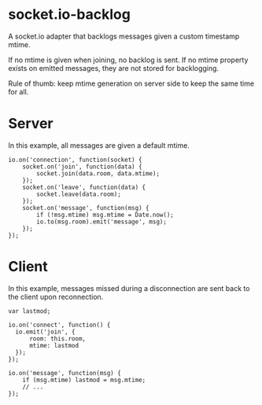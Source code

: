 socket.io-backlog
=================

A socket.io adapter that backlogs messages given a custom timestamp mtime.

If no mtime is given when joining, no backlog is sent.
If no mtime property exists on emitted messages, they are not stored for backlogging.

Rule of thumb: keep mtime generation on server side to keep the same time for all.

# Server

In this example, all messages are given a default mtime.

```
io.on('connection', function(socket) {
	socket.on('join', function(data) {
		socket.join(data.room, data.mtime);
	});
	socket.on('leave', function(data) {
		socket.leave(data.room);
	});
	socket.on('message', function(msg) {
		if (!msg.mtime) msg.mtime = Date.now();
		io.to(msg.room).emit('message', msg);
	});
});
```


# Client

In this example, messages missed during a disconnection are sent back to the
client upon reconnection.

```
var lastmod;

io.on('connect', function() {
  io.emit('join', {
	  room: this.room,
	  mtime: lastmod
  });
});

io.on('message', function(msg) {
	if (msg.mtime) lastmod = msg.mtime;
	// ...
});

```

